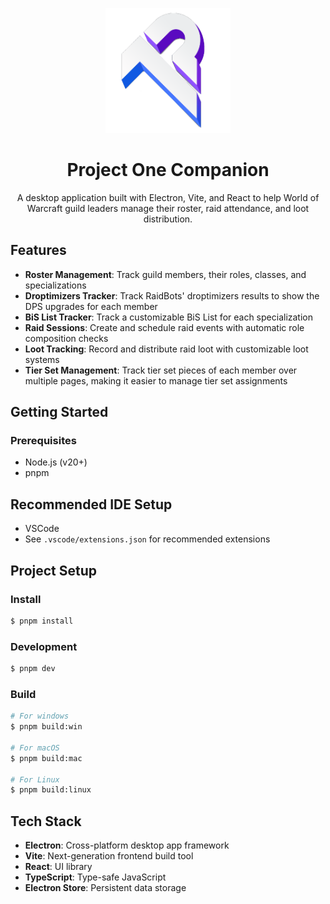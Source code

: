 <p align="center">
  <img src="src/renderer/src/assets/logo.png" alt="Project One Companion Logo" width="200"/>
</p>
<h1 align="center">Project One Companion</h1>
<p align="center">A desktop application built with Electron, Vite, and React to help World of Warcraft guild leaders manage their roster, raid attendance, and loot distribution.</p>

## Features

- **Roster Management**: Track guild members, their roles, classes, and specializations
- **Droptimizers Tracker**: Track RaidBots' droptimizers results to show the DPS upgrades for each member
- **BiS List Tracker**: Track a customizable BiS List for each specialization
- **Raid Sessions**: Create and schedule raid events with automatic role composition checks
- **Loot Tracking**: Record and distribute raid loot with customizable loot systems
- **Tier Set Management**: Track tier set pieces of each member over multiple pages, making it easier to manage tier set assignments

## Getting Started

### Prerequisites

- Node.js (v20+)
- pnpm

## Recommended IDE Setup

- VSCode
- See `.vscode/extensions.json` for recommended extensions

## Project Setup

### Install

```bash
$ pnpm install
```

### Development

```bash
$ pnpm dev
```

### Build

```bash
# For windows
$ pnpm build:win

# For macOS
$ pnpm build:mac

# For Linux
$ pnpm build:linux
```

## Tech Stack

- **Electron**: Cross-platform desktop app framework
- **Vite**: Next-generation frontend build tool
- **React**: UI library
- **TypeScript**: Type-safe JavaScript
- **Electron Store**: Persistent data storage
